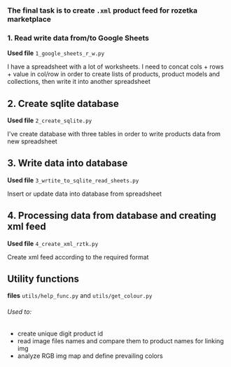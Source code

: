 ### The final task is to create `.xml` product feed for rozetka marketplace 

### 1. Read write data from/to Google Sheets
**Used file** `1_google_sheets_r_w.py`

I have a spreadsheet with a lot of worksheets. 
I need to concat cols + rows + value in col/row in order to create lists of products, product models and collections, then write it into another spreadsheet

## 2. Create sqlite database 
**Used file** `2_create_sqlite.py`

I've create database with three tables in order to write products data from new spreadsheet 

## 3. Write data into database 
**Used file** `3_wrtite_to_sqlite_read_sheets.py`

Insert or update data into database from spreadsheet

## 4. Processing data from database and creating xml feed
**Used file** `4_create_xml_rztk.py`

Create xml feed according to the required format

## Utility functions
**files** `utils/help_func.py` and `utils/get_colour.py`

###### Used to:
* create unique digit product id
* read image files names and compare them to product names for linking img 
* analyze RGB img map and define prevailing colors
